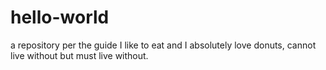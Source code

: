 # hello-world
a repository per the guide
I like to eat and I absolutely love donuts, cannot live without but must live without. 
